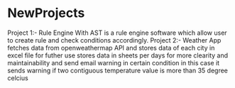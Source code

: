 # NewProjects
Project 1:- Rule Engine With AST is a rule engine software which allow user to create rule and check conditions accordingly.
Project 2:- Weather App fetches data from openweathermap API and stores data of each city in excel file for futher use stores data in sheets per days for more clearity and maintainability and send email warning in certain condition in this  case it sends warning if two contiguous temperature value is more than 35 degree celcius
